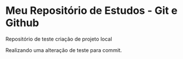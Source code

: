 # Meu Repositório de Estudos - Git e Github
Repositório de teste criação de projeto local

Realizando uma alteração de teste para commit.